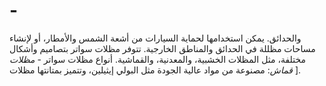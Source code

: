 # -
والحدائق. يمكن استخدامها لحماية السيارات من أشعة الشمس والأمطار، أو لإنشاء مساحات مظللة في الحدائق والمناطق الخارجية. تتوفر مظلات سواتر بتصاميم وأشكال مختلفة، مثل المظلات الخشبية، والمعدنية، والقماشية.  أنواع مظلات سواتر - *مظلات قماش*: مصنوعة من مواد عالية الجودة مثل البولي إيثيلين، وتتميز بمتانتها  مظلات ].
